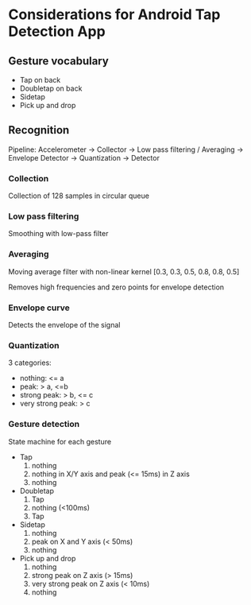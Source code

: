 # Considerations for Android Tap Detection App

## Gesture vocabulary

- Tap on back
- Doubletap on back
- Sidetap
- Pick up and drop

## Recognition

Pipeline: Accelerometer -> Collector -> Low pass filtering / Averaging -> Envelope Detector -> Quantization -> Detector

### Collection

Collection of 128 samples in circular queue

### Low pass filtering

Smoothing with low-pass filter

### Averaging

Moving average filter with non-linear kernel 
[0.3, 0.3, 0.5, 0.8, 0.8, 0.5]

Removes high frequencies and zero points for envelope detection

### Envelope curve

Detects the envelope of the signal

### Quantization

3 categories:

- nothing: <= a
- peak: > a, <=b
- strong peak: > b, <= c
- very strong peak: > c

### Gesture detection

State machine for each gesture

* Tap
    1. nothing
    2. nothing in X/Y axis and peak (<= 15ms) in Z axis
    3. nothing
* Doubletap
    1. Tap
    2. nothing (<100ms)
    3. Tap
* Sidetap
    1. nothing
    2. peak on X and Y axis (< 50ms)
    3. nothing
* Pick up and drop
    1. nothing
    2. strong peak on Z axis (> 15ms)
    3. very strong peak on Z axis (< 10ms)
    4. nothing

